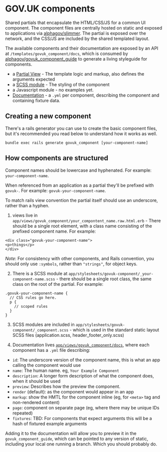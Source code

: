 # GOV.UK components

Shared partials that encapsulate the HTML/CSS/JS for a common UI component.
The component files are centrally hosted on static and exposed to applications via [alphagov/slimmer](https://github.com/alphagov/slimmer).
The partial is exposed over the network, and the CSS/JS are included by the shared templated layout.

The available components and their documentation are exposed by an API at `/templates/govuk_component/docs`, which is consumed by
[alphagov/govuk_component_guide](https://github.com/alphagov/govuk_component_guide) to generate a living styleguide for components.

* a [Partial View](app/views/govuk_component) - The template logic and markup, also defines the arguments expected
* a [SCSS module](app/assets/stylesheets/govuk-component) - The styling of the component
* a Javascript module - no examples yet.
* [Documentation](app/views/govuk_component/docs) - a `.yml` per component, describing the component and containing fixture data.

## Creating a new component

There's a rails generator you can use to create the basic component files, but it's recommended you read below to understand how it works as well.

```
bundle exec rails generate govuk_component [your-component-name]
```

## How components are structured

Component names should be lowercase and hyphenated. For example: `your-component-name`.

When referenced from an application as a partial they'll be prefixed with `govuk-`. For example: `govuk-your-component-name`.

To match rails view convention the partial itself should use an underscore, rather than a hyphen.

1) views live in `app/views/govuk_component/your_compontent_name.raw.html.erb` - There should be a single root element, with a class name consisting of the prefixed component name. For example:
```
<div class="govuk-your-component-name">
<p>things</p>
</div>
```

_Note_: For consistency with other components, and Rails convention, you should only use `:symbols`, rather than `"strings"`, for object keys.

2) There is a SCSS module at `app/stylesheets/govuk-component/_your-component-name.scss` - there should be a single root class, the same class on the root of the partial. For example:
```
.govuk-your-component-name {
  // CSS rules go here.
  p {
    // scoped rules
  }
}
```

3) SCSS modules are included in `app/stylesheets/govuk-component/_component.scss` - which is used in the standard static layout SCSS files (application.scss, header_footer_only.scss)

4) Documentation lives [`app/views/govuk_component/docs`](app/views/govuk_component/docs), where each component has a `.yml` file describing:
* `id`: The underscore version of the component name, this is what an app calling the component would use
* `name`: The human name. eg, `Your Example Component`
* `description`: A longer form description of what the component does, when it should be used
* `preview`: Describes how the preview the component.
 * `render` (default): as the component would appear in an app
 * `markup`: show the HMTL for the component inline (eg, for `<meta>` tag and non-rendered content)
 * `page`: component on separate page (eg, where there may be unique IDs repeated)
* `fixtures`: TBD: For components that expect arguments this will be a hash of fixtured example arguments

Adding it to the documentation will allow you to preview it in the `govuk_component_guide`, which can be pointed to any
version of static, including your local one running a branch. Which you should probably do.


